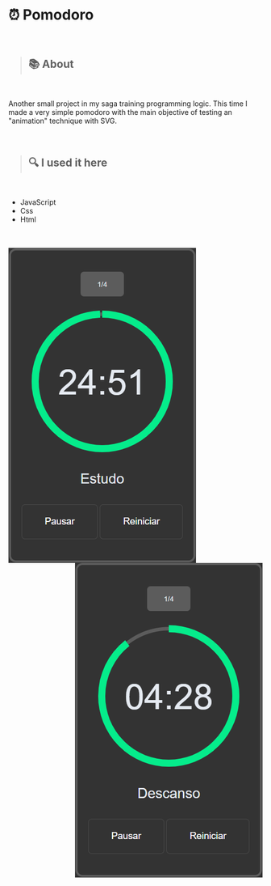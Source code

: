 <h1>⏰ Pomodoro</h1>

<br>

> <h2>📚 About </h2>

<br>

<p> Another small project in my saga training programming logic. 
    This time I made a very simple pomodoro with the main objective of testing an "animation" technique with SVG.</p>
 
 <br>

> <h2>🔍 I used it here </h2>

<br>

<ul>
  <li>JavaScript</li>
  <li>Css</li>
  <li>Html</li>
</ul>

<br>
<br>

<img src='./img/pomo-img.png' align='left'>
<img src='./img/pomo2-img.png' align='right'>








